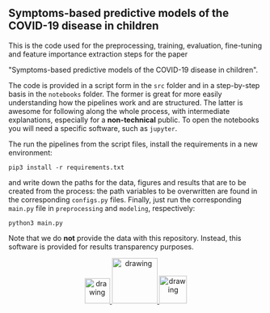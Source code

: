 ## Symptoms-based predictive models of the COVID-19 disease in children

This is the code used for the preprocessing, training, evaluation, fine-tuning and feature importance 
extraction steps for the paper

"Symptoms-based predictive models of the COVID-19 disease in children".

The code is provided in a script form in the `src` folder and in a step-by-step basis in the `notebooks` folder. The
former is great for more easily understanding how the pipelines work and are structured. The latter is awesome for following
along the whole process, with intermediate explanations, especially for a **non-technical** public. To open the notebooks
you will need a specific software, such as `jupyter`.

The run the pipelines from the script files, install the requirements in a new environment:

```
pip3 install -r requirements.txt
```
and write down the paths for the data, figures and results that are to be created
from the process: the path variables to be overwritten are found in the corresponding `configs.py` files.
Finally, just run the corresponding `main.py` file in `preprocessing` and `modeling`,
respectively:

```
python3 main.py
```

Note that we do **not** provide the data with this repository. Instead, this software is provided for
results transparency purposes.

<p align="center">
    <a href="https://www.upc.edu/en">
        <img src="https://upload.wikimedia.org/wikipedia/commons/thumb/9/97/Logo_UPC.svg/2048px-Logo_UPC.svg.png" alt="drawing" width="50"/>
    </a>
    <a href="https://biocomsc.upc.edu/en">
        <img src="https://biocomsc.upc.edu/en/Logo_2014SGR1093_BIOCOMSC.jpg" alt="drawing" width="90"/>
    </a>
    <a href="https://www.copedicat.cat/">
        <img src="https://pbs.twimg.com/profile_images/1309527192381067270/6zbTWN-M_400x400.jpg" alt="drawing" width="55"/>
    </a>
</p>
